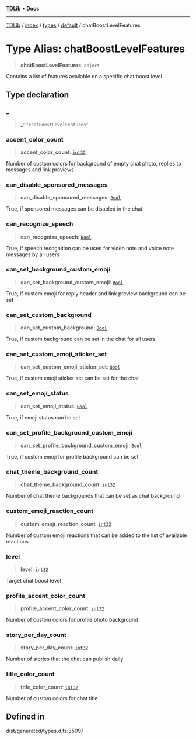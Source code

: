 [**TDLib**](../../../../../../README.md) • **Docs**

***

[TDLib](../../../../../../modules.md) / [index](../../../../../README.md) / [types](../../../README.md) / [default](../README.md) / chatBoostLevelFeatures

# Type Alias: chatBoostLevelFeatures

> **chatBoostLevelFeatures**: `object`

Contains a list of features available on a specific chat boost level

## Type declaration

### \_

> **\_**: `"chatBoostLevelFeatures"`

### accent\_color\_count

> **accent\_color\_count**: [`int32`](int32.md)

Number of custom colors for background of empty chat photo, replies to messages and link previews

### can\_disable\_sponsored\_messages

> **can\_disable\_sponsored\_messages**: [`Bool`](Bool.md)

True, if sponsored messages can be disabled in the chat

### can\_recognize\_speech

> **can\_recognize\_speech**: [`Bool`](Bool.md)

True, if speech recognition can be used for video note and voice note messages by all users

### can\_set\_background\_custom\_emoji

> **can\_set\_background\_custom\_emoji**: [`Bool`](Bool.md)

True, if custom emoji for reply header and link preview background can be set

### can\_set\_custom\_background

> **can\_set\_custom\_background**: [`Bool`](Bool.md)

True, if custom background can be set in the chat for all users

### can\_set\_custom\_emoji\_sticker\_set

> **can\_set\_custom\_emoji\_sticker\_set**: [`Bool`](Bool.md)

True, if custom emoji sticker set can be set for the chat

### can\_set\_emoji\_status

> **can\_set\_emoji\_status**: [`Bool`](Bool.md)

True, if emoji status can be set

### can\_set\_profile\_background\_custom\_emoji

> **can\_set\_profile\_background\_custom\_emoji**: [`Bool`](Bool.md)

True, if custom emoji for profile background can be set

### chat\_theme\_background\_count

> **chat\_theme\_background\_count**: [`int32`](int32.md)

Number of chat theme backgrounds that can be set as chat background

### custom\_emoji\_reaction\_count

> **custom\_emoji\_reaction\_count**: [`int32`](int32.md)

Number of custom emoji reactions that can be added to the list of available reactions

### level

> **level**: [`int32`](int32.md)

Target chat boost level

### profile\_accent\_color\_count

> **profile\_accent\_color\_count**: [`int32`](int32.md)

Number of custom colors for profile photo background

### story\_per\_day\_count

> **story\_per\_day\_count**: [`int32`](int32.md)

Number of stories that the chat can publish daily

### title\_color\_count

> **title\_color\_count**: [`int32`](int32.md)

Number of custom colors for chat title

## Defined in

dist/generated/types.d.ts:35097
